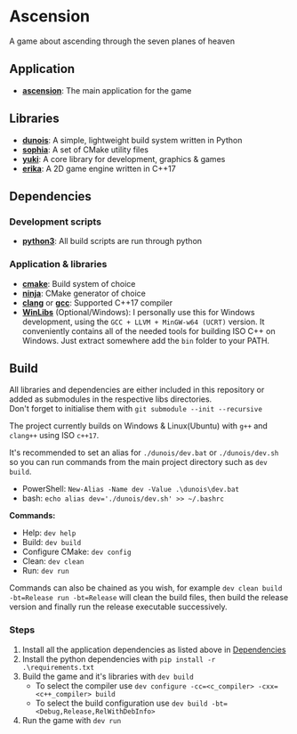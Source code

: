 # Ascension
A game about ascending through the seven planes of heaven

## Application
- [**ascension**](ascension/): The main application for the game
## Libraries
- [**dunois**](dunois/): A simple, lightweight build system written in Python
- [**sophia**](sophia/): A set of CMake utility files
- [**yuki**](yuki/): A core library for development, graphics & games
- [**erika**](erika/): A 2D game engine written in C++17

## Dependencies
### Development scripts
- [**python3**](https://www.python.org/downloads/): All build scripts are run through python

### Application & libraries
- [**cmake**](https://cmake.org/): Build system of choice
- [**ninja**](https://ninja-build.org/): CMake generator of choice
- [**clang**](https://clang.llvm.org/) or [**gcc**](https://gcc.gnu.org/): Supported C++17 compiler
- [**WinLibs**](https://winlibs.com/#download-release) (Optional/Windows): I personally use this for Windows development, using the `GCC + LLVM + MinGW-w64 (UCRT)` version. It conveniently contains all of the needed tools for building ISO C++ on Windows. Just extract somewhere add the `bin` folder to your PATH.

## Build
All libraries and dependencies are either included in this repository or added as submodules in the respective libs directories.  
Don't forget to initialise them with `git submodule --init --recursive`

The project currently builds on Windows & Linux(Ubuntu) with `g++` and `clang++` using ISO `c++17`.

It's recommended to set an alias for `./dunois/dev.bat` or `./dunois/dev.sh` so you can run commands from the main project directory such as `dev build`.  
- PowerShell: `New-Alias -Name dev -Value .\dunois\dev.bat`
- bash: `echo alias dev='./dunois/dev.sh' >> ~/.bashrc`

**Commands:**
- Help: `dev help`
- Build: `dev build`
- Configure CMake: `dev config`
- Clean: `dev clean`
- Run: `dev run`  

Commands can also be chained as you wish, for example `dev clean build -bt=Release run -bt=Release` will clean the build files, then build the release version and finally run the release executable successively.

### Steps
1. Install all the application dependencies as listed above in [Dependencies](#dependencies)
1. Install the python dependencies with `pip install -r .\requirements.txt`
1. Build the game and it's libraries with `dev build`
    - To select the compiler use `dev configure -cc=<c_compiler> -cxx=<c++_compiler> build`
    - To select the build configuration use `dev build -bt=<Debug,Release,RelWithDebInfo>`
1. Run the game with `dev run`
